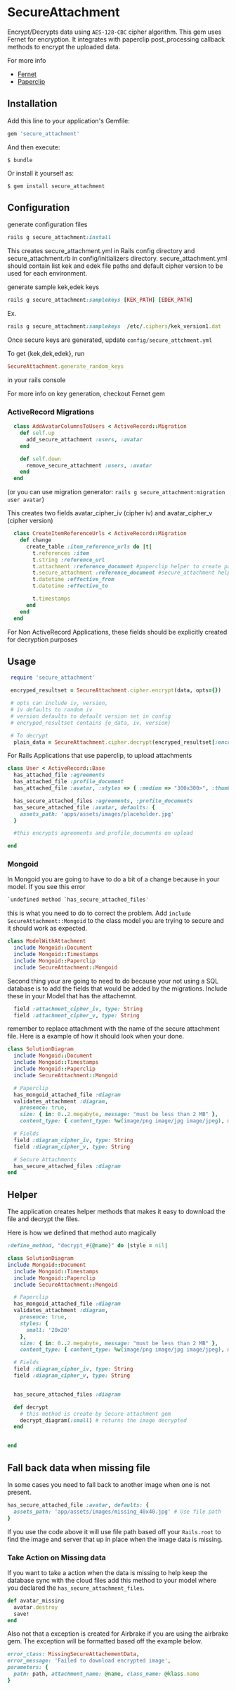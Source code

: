 # SecureAttachment

Encrypt/Decrypts data using `AES-128-CBC` cipher algorithm.
This gem uses Fernet for encryption. It integrates with paperclip post_processing callback methods to encrypt the uploaded data.

For more info
* [Fernet](https://github.com/fernet/fernet-rb)
* [Paperclip](https://github.com/thoughtbot/paperclip)

## Installation

Add this line to your application's Gemfile:

```ruby
gem 'secure_attachment'
```

And then execute:

    $ bundle

Or install it yourself as:

    $ gem install secure_attachment

## Configuration
generate configuration files

```ruby
rails g secure_attachment:install
```
This creates secure_attachment.yml in Rails config directory and secure_attachment.rb in config/initializers directory.
secure_attachment.yml should contain list kek and edek file paths and default cipher version to be used for each environment.

generate sample kek,edek keys

```ruby
rails g secure_attachment:samplekeys [KEK_PATH] [EDEK_PATH]
```
Ex.

```ruby
rails g secure_attachment:samplekeys  /etc/.ciphers/kek_version1.dat   /etc/.ciphers/edek_version1.dat
```
Once secure keys are generated, update `config/secure_attchment.yml`

To get {kek,dek,edek}, run

```ruby
SecureAttachment.generate_random_keys
```
in your rails console

For more info on key generation, checkout Fernet gem

### ActiveRecord Migrations

```ruby
  class AddAvatarColumnsToUsers < ActiveRecord::Migration
    def self.up
      add_secure_attachment :users, :avatar
    end

    def self.down
      remove_secure_attachment :users, :avatar
    end
  end
```

(or you can use migration generator: `rails g secure_attachment:migration user avatar`)

This creates two fields avatar_cipher_iv (cipher iv) and avatar_cipher_v (cipher version)

```ruby
  class CreateItemReferenceUrls < ActiveRecord::Migration
    def change
      create_table :item_reference_urls do |t|
        t.references :item
        t.string :reference_url
        t.attachment :reference_document #paperclip helper to create paperclip columns
        t.secure_attachment :reference_document #secure_attachment helper to create secure_attachment columns
        t.datetime :effective_from
        t.datetime :effective_to

        t.timestamps
      end
    end
  end
```

For Non ActiveRecord Applications, these fields should be explicitly created for decryption purposes

## Usage
```ruby
 require 'secure_attachment'

 encryped_resultset = SecureAttachment.cipher.encrypt(data, opts={})

 # opts can include iv, version,
 # iv defaults to random iv
 # version defaults to default version set in config
 # encryped_resultset contains {e_data, iv, version}

 # To decrypt
  plain_data = SecureAttachment.cipher.decrypt(encryped_resultset[:encrypted_data], encryped_resultset[:iv], version: encryped_resultset[:version])

```
For Rails Applications that use paperclip, to upload attachments

```ruby
class User < ActiveRecord::Base
  has_attached_file :agreements
  has_attached_file :profile_document
  has_attached_file :avatar, :styles => { :medium => "300x300>", :thumb => "100x100>" }, :default_url => "/images/:style/missing.png"

  has_secure_attached_files :agreements, :profile_documents
  has_secure_attached_file :avatar, defaults: {
    assets_path: 'apps/assets/images/placeholder.jpg'
  }

  #this encrypts agreements and profile_documents on upload

end
```

### Mongoid
In Mongoid you are going to have to do a bit of a change because in your model. If you see this error
```bash
`undefined method `has_secure_attached_files'
```
this is what you need to do to correct the problem. Add `include SecureAttachment::Mongoid` to the class model you are trying to secure and it should work as expected.

```ruby
class ModelWithAttachment
  include Mongoid::Document
  include Mongoid::Timestamps
  include Mongoid::Paperclip
  include SecureAttachment::Mongoid
```

Second thing your are going to need to do because your not using a SQL database is to add the fields that would be added by the migrations. Include these in your Model that has the attachemnt.

```ruby
  field :attachment_cipher_iv, type: String
  field :attachment_cipher_v, type: String
```

remember to replace attachment with the name of the secure attachment file. Here is a example of how it should look when your done.

```ruby
class SolutionDiagram
  include Mongoid::Document
  include Mongoid::Timestamps
  include Mongoid::Paperclip
  include SecureAttachment::Mongoid

  # Paperclip
  has_mongoid_attached_file :diagram
  validates_attachment :diagram,
    presence: true,
    size: { in: 0..2.megabyte, message: "must be less than 2 MB" },
    content_type: { content_type: %w(image/png image/jpg image/jpeg), message: 'must be a image(png or jpg)' }

  # Fields
  field :diagram_cipher_iv, type: String
  field :diagram_cipher_v, type: String

  # Secure Attachments
  has_secure_attached_files :diagram
end

```

## Helper

The application creates helper methods that makes it easy to download the file and decrypt the files.

Here is how we defined that method auto magically
```ruby
:define_method, "decrypt_#{@name}" do |style = nil|
```

```ruby
class SolutionDiagram
include Mongoid::Document
  include Mongoid::Timestamps
  include Mongoid::Paperclip
  include SecureAttachment::Mongoid

  # Paperclip
  has_mongoid_attached_file :diagram
  validates_attachment :diagram,
    presence: true,
    styles: {
      small: '20x20'
    },
    size: { in: 0..2.megabyte, message: "must be less than 2 MB" },
    content_type: { content_type: %w(image/png image/jpg image/jpeg), message: 'must be a image(png or jpg)' }

  # Fields
  field :diagram_cipher_iv, type: String
  field :diagram_cipher_v, type: String


  has_secure_attached_files :diagram

  def decrypt
    # this method is create by Secure attachment gem
    decrypt_diagram(:small) # returns the image decrypted
  end


end
```

## Fall back data when missing file

In some cases you need to fall back to another image when one is not present.
```ruby
has_secure_attached_file :avatar, defaults: {
  assets_path: 'app/assets/images/missing_40x40.jpg' # Use file path
}
```

If you use the code above it will use file path based off your `Rails.root` to find the image and server that up in place when the image data is missing.

### Take Action on Missing data

If you want to take a action when the data is missing to help keep the database sync with the cloud files add this method to your model where you declared the `has_secure_attachment_files`.

```ruby
def avatar_missing
  avatar.destroy
  save!
end
```
Also not that a exception is created for Airbrake if you are using the airbrake gem. The exception will be formatted based off the example below. 

```ruby
error_class: MissingSecureAttachementData,
error_message: 'Failed to download encrypted image',
parameters: {
  path: path, attachment_name: @name, class_name: @klass.name
}

```
